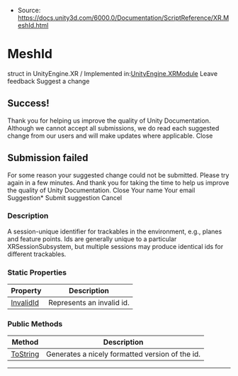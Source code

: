 * Source: https://docs.unity3d.com/6000.0/Documentation/ScriptReference/XR.MeshId.html

# MeshId
struct in UnityEngine.XR
/
Implemented in:[UnityEngine.XRModule](https://docs.unity3d.com/6000.0/Documentation/ScriptReference/UnityEngine.XRModule.html)
Leave feedback
Suggest a change
## Success!
Thank you for helping us improve the quality of Unity Documentation. Although we cannot accept all submissions, we do read each suggested change from our users and will make updates where applicable.
Close
## Submission failed
For some reason your suggested change could not be submitted. Please <a>try again</a> in a few minutes. And thank you for taking the time to help us improve the quality of Unity Documentation.
Close
Your name Your email Suggestion* Submit suggestion
Cancel
### Description
A session-unique identifier for trackables in the environment, e.g., planes and feature points.
Ids are generally unique to a particular XRSessionSubsystem, but multiple sessions may produce identical ids for different trackables. 
### Static Properties
Property | Description  
---|---  
[InvalidId](https://docs.unity3d.com/6000.0/Documentation/ScriptReference/XR.MeshId.InvalidId.html) | Represents an invalid id.  
### Public Methods
Method | Description  
---|---  
[ToString](https://docs.unity3d.com/6000.0/Documentation/ScriptReference/XR.MeshId.ToString.html) | Generates a nicely formatted version of the id.  
* * *
